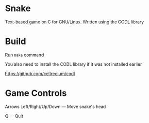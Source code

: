 # Snake
Text-based game on C for GNU/Linux. Written using the CODL library

# Build
Run `make` command

You also need to install the СODL library if it was not installed earlier

https://github.com/celtrecium/codl

# Game Controls
Arrows Left/Right/Up/Down — Move snake's head

Q — Quit
